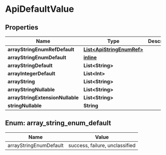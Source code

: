 
# ApiDefaultValue

## Properties
| Name | Type | Description | Notes |
| ------------ | ------------- | ------------- | ------------- |
| **arrayStringEnumRefDefault** | [**List&lt;ApiStringEnumRef&gt;**](ApiStringEnumRef.md) |  |  [optional] |
| **arrayStringEnumDefault** | [**inline**](#List&lt;ArrayStringEnumDefault&gt;) |  |  [optional] |
| **arrayStringDefault** | **List&lt;String&gt;** |  |  [optional] |
| **arrayIntegerDefault** | **List&lt;Int&gt;** |  |  [optional] |
| **arrayString** | **List&lt;String&gt;** |  |  [optional] |
| **arrayStringNullable** | **List&lt;String&gt;** |  |  [optional] |
| **arrayStringExtensionNullable** | **List&lt;String&gt;** |  |  [optional] |
| **stringNullable** | **String** |  |  [optional] |


<a id="List<ArrayStringEnumDefault>"></a>
## Enum: array_string_enum_default
| Name | Value |
| ---- | ----- |
| arrayStringEnumDefault | success, failure, unclassified |



